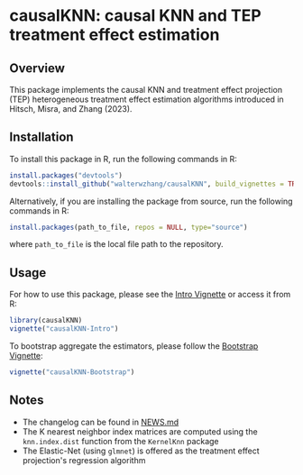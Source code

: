 # causalKNN: causal KNN and TEP treatment effect estimation

## Overview

This package implements the causal KNN and treatment effect projection (TEP) heterogeneous treatment effect estimation algorithms introduced in Hitsch, Misra, and Zhang (2023).


## Installation

To install this package in R, run the following commands in R:

```R
install.packages("devtools")
devtools::install_github("walterwzhang/causalKNN", build_vignettes = TRUE)
```

Alternatively, if you are installing the package from source, run the following commands in R:

```R
install.packages(path_to_file, repos = NULL, type="source")
```

where `path_to_file` is the local file path to the repository.

## Usage

For how to use this package, please see the [Intro Vignette](https://walterwzhang.github.io/causalKNN/articles/causalKNN-Intro.html) or access it from R:

```R
library(causalKNN)
vignette("causalKNN-Intro")
```

To bootstrap aggregate the estimators, please follow the [Bootstrap Vignette](https://walterwzhang.github.io/causalKNN/articles/causalKNN-Bootstrap.html):

```R
vignette("causalKNN-Bootstrap")
```

## Notes

- The changelog can be found in [NEWS.md](https://walterwzhang.github.io/causalKNN/news/index.html)
- The K nearest neighbor index matrices are computed using the `knn.index.dist` function from the `KernelKnn` package
- The Elastic-Net (using `glmnet`) is offered as the treatment effect projection's regression algorithm

